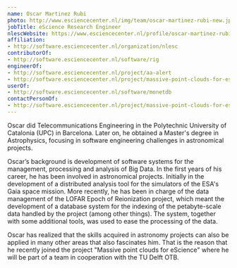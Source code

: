 ```yaml
---
name: Oscar Martinez Rubi
photo: http://www.esciencecenter.nl/img/team/oscar-martinez-rubi-new.jpg
jobTitle: eScience Research Engineer
nlescWebsite: https://www.esciencecenter.nl/profile/oscar-martinez-rubi-msc
affiliation:
- http://software.esciencecenter.nl/organization/nlesc
contributorOf:
- http://software.esciencecenter.nl/software/rig
engineerOf:
- http://software.esciencecenter.nl/project/aa-alert
- http://software.esciencecenter.nl/project/massive-point-clouds-for-esciences
userOf:
- http://software.esciencecenter.nl/software/monetdb
contactPersonOf:
- http://software.esciencecenter.nl/project/massive-point-clouds-for-esciences
---
```

Oscar did Telecommunications Engineering in the Polytechnic University of Catalonia (UPC) in Barcelona. Later on, he obtained a Master's degree in Astrophysics, focusing in software engineering challenges in astronomical projects.

Oscar’s background is development of software systems for the management, processing and analysis of Big Data. In the first years of his career, he has been involved in astronomical projects. Initially in the development of a distributed analysis tool for the simulators of the ESA's Gaia space mission. More recently, he has been in charge of the data management of the LOFAR Epoch of Reionization project, which meant the development of a database system for the indexing of the petabyte-scale data handled by the project (among other things). The system, together with some additional tools, was used to ease the processing of the data.

Oscar has realized that the skills acquired in astronomy projects can also be applied in many other areas that also fascinates him. That is the reason that he recently joined the project "Massive point clouds for eScience" where he will be part of a team in cooperation with the TU Delft OTB.


